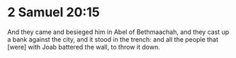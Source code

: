 # 2 Samuel 20:15

And they came and besieged him in Abel of Bethmaachah, and they cast up a bank against the city, and it stood in the trench: and all the people that [were] with Joab battered the wall, to throw it down.
